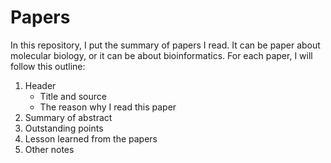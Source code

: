 # Papers
In this repository, I put the summary of papers I read. It can be paper about molecular biology, or it can be about bioinformatics. For each paper, I will follow this outline:
1.	Header 
      - Title and source
      - The reason why I read this paper
2.	Summary of abstract
3.	Outstanding points
4.	Lesson learned from the papers
5.	Other notes

